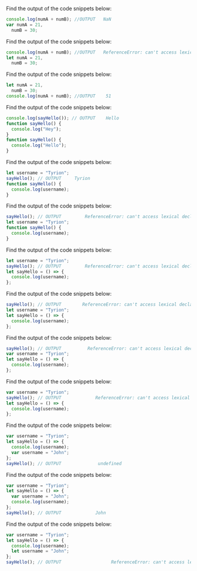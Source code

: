 Find the output of the code snippets below:

```js
console.log(numA + numB); //OUTPUT   NaN
var numA = 21,
  numB = 30;
```

Find the output of the code snippets below:

```js
console.log(numA + numB); //OUTPUT   ReferenceError: can't access lexical declaration 'numA' before initialization
let numA = 21,
  numB = 30;
```

Find the output of the code snippets below:

```js
let numA = 21,
  numB = 30;
console.log(numA + numB); //OUTPUT    51
```

Find the output of the code snippets below:

```js
console.log(sayHello()); // OUTPUT    Hello
function sayHello() {
  console.log("Hey");
}
function sayHello() {
  console.log("Hello");
}
```

Find the output of the code snippets below:

```js
let username = "Tyrion";
sayHello(); // OUTPUT     Tyrion
function sayHello() {
  console.log(username);
}
```

Find the output of the code snippets below:

```js
sayHello(); // OUTPUT         ReferenceError: can't access lexical declaration 'username' before initialization
let username = "Tyrion";
function sayHello() {
  console.log(username);
}
```

Find the output of the code snippets below:

```js
let username = "Tyrion";
sayHello(); // OUTPUT         ReferenceError: can't access lexical declaration 'sayHello' before initialization
let sayHello = () => {
  console.log(username);
};
```

Find the output of the code snippets below:

```js
sayHello(); // OUTPUT        ReferenceError: can't access lexical declaration 'sayHello' before initialization
let username = "Tyrion";
let sayHello = () => {
  console.log(username);
};
```

Find the output of the code snippets below:

```js
sayHello(); // OUTPUT          ReferenceError: can't access lexical declaration 'sayHello' before initialization
var username = "Tyrion";
let sayHello = () => {
  console.log(username);
};
```

Find the output of the code snippets below:

```js
var username = "Tyrion";
sayHello(); // OUTPUT             ReferenceError: can't access lexical declaration 'sayHello' before initialization
let sayHello = () => {
  console.log(username);
};
```

Find the output of the code snippets below:

```js
var username = "Tyrion";
let sayHello = () => {
  console.log(username);
  var username = "John";
};
sayHello(); // OUTPUT              undefined
```

Find the output of the code snippets below:

```js
var username = "Tyrion";
let sayHello = () => {
  var username = "John";
  console.log(username);
};
sayHello(); // OUTPUT             John
```

Find the output of the code snippets below:

```js
var username = "Tyrion";
let sayHello = () => {
  console.log(username);
  let username = "John";
};
sayHello(); // OUTPUT                   ReferenceError: can't access lexical declaration 'username' before initialization
```